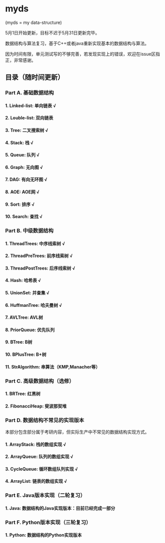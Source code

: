 # myds

(myds = my data-structure)

5月1日开始更新，目标不迟于5月31日更新完毕。

数据结构与算法复习，基于C++或者java重新实现基本的数据结构与算法。

因为时间有限，单元测试写的不够完善，若发现实现上的错误，欢迎在issue区指正，非常感谢。

## 目录（随时间更新）
### Part A. 基础数据结构
#### 1. Linked-list: 单向链表 √
#### 2. Louble-list: 双向链表 
#### 3. Tree: 二叉搜索树 √
#### 4. Stack: 栈 √
#### 5. Queue: 队列 √
#### 6. Graph: 无向图 √
#### 7. DAG: 有向无环图 √ 
#### 8. AOE: AOE网 √
#### 9. Sort: 排序 √
#### 10. Search: 查找 √ 

### Part B. 中级数据结构
#### 1. ThreadTrees: 中序线索树 √ 
#### 2. ThreadPreTrees: 前序线索树 √ 
#### 3. ThreadPostTrees: 后序线索树 √ 
#### 4. Hash: 哈希表 √ 
#### 5. UnionSet: 并查集 √ 
#### 6. HuffmanTree: 哈夫曼树 √ 
#### 7. AVLTree: AVL树 
#### 8. PriorQueue: 优先队列
#### 9. BTree: B树 
#### 10. BPlusTree: B+树
#### 11. StrAlgorithm: 串算法（KMP,Manacher等）  

### Part C. 高级数据结构（选修）
#### 1. BRTree: 红黑树 
#### 2. FibonacciHeap: 斐波那契堆

### Part D. 数据结构不常见的实现版本
本部分包含部分属于考研内容，但实际生产中不常见的数据结构实现方式。
#### 1. ArrayStack: 栈的数组实现 √ 
#### 2. ArrayQueue: 队列的数组实现 √ 
#### 3. CycleQueue: 循环数组队列实现 √ 
#### 4. ArrayList: 链表的数组实现 √ 

### Part E. Java版本实现（二轮复习）
#### 1. Java: 数据结构的Java实现版本：目前已经完成一部分

### Part F. Python版本实现（三轮复习）
#### 1. Python: 数据结构的Python实现版本
 
